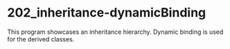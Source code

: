 # 202_inheritance-dynamicBinding
This program showcases an inheritance hierarchy. Dynamic binding is used for the derived classes. 

